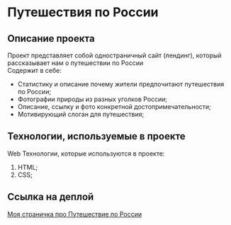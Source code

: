 # Путешествия по России

## Описание проекта

Проект представляет собой одностраничный сайт (лендинг), который рассказывает нам о путешествии по России\
Содержит в себе:
* Статистику и описание почему жители предпочитают путешествия по России;
* Фотографии природы из разных уголков России;
* Описание, ссылку и фото конкретной достопримечательности;
* Мотивирующий слоган для путешествия;

## Технологии, используемые в проекте

Web Технологии, которые используются в проекте:
1. HTML;
2. CSS;

## Ссылка на деплой

[Моя страничка про Путешествие по России](https://asianmustache.github.io/russian-travel/)

